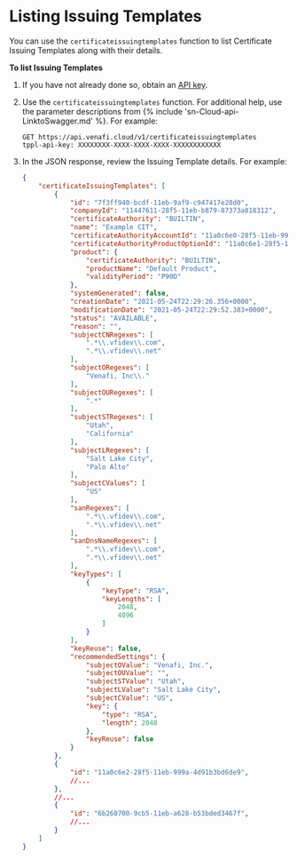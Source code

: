 # Listing Issuing Templates
You can use the `certificateissuingtemplates` function to list Certificate
Issuing Templates along with their details. 

**To list Issuing Templates**

1. If you have not already done so, obtain an [API key](obtaining-api-key.md).

1. Use the `certificateissuingtemplates` function. For additional help, use the
   parameter descriptions from {% include 'sn-Cloud-api-LinktoSwagger.md' %}.
   For example:

    ```
    GET https://api.venafi.cloud/v1/certificateissuingtemplates
    tppl-api-key: XXXXXXXX-XXXX-XXXX-XXXX-XXXXXXXXXXXX
    ```

1. In the JSON response, review the Issuing Template details. For example: 
    ```json  
    {
        "certificateIssuingTemplates": [
            {
                "id": "7f3ff940-bcdf-11eb-9af9-c947417e28d0",
                "companyId": "11447611-28f5-11eb-b879-87373a818312",
                "certificateAuthority": "BUILTIN",
                "name": "Example CIT",
                "certificateAuthorityAccountId": "11a0c6e0-28f5-11eb-999a-4d91b3bd6de9",
                "certificateAuthorityProductOptionId": "11a0c6e1-28f5-11eb-999a-4d91b3bd6de9",
                "product": {
                    "certificateAuthority": "BUILTIN",
                    "productName": "Default Product",
                    "validityPeriod": "P90D"
                },
                "systemGenerated": false,
                "creationDate": "2021-05-24T22:29:26.356+0000",
                "modificationDate": "2021-05-24T22:29:52.383+0000",
                "status": "AVAILABLE",
                "reason": "",
                "subjectCNRegexes": [
                    ".*\\.vfidev\\.com",
                    ".*\\.vfidev\\.net"
                ],
                "subjectORegexes": [
                    "Venafi, Inc\\."
                ],
                "subjectOURegexes": [
                    ".*"
                ],
                "subjectSTRegexes": [
                    "Utah",
                    "California"
                ],
                "subjectLRegexes": [
                    "Salt Lake City",
                    "Palo Alto"
                ],
                "subjectCValues": [
                    "US"
                ],
                "sanRegexes": [
                    ".*\\.vfidev\\.com",
                    ".*\\.vfidev\\.net"
                ],
                "sanDnsNameRegexes": [
                    ".*\\.vfidev\\.com",
                    ".*\\.vfidev\\.net"
                ],
                "keyTypes": [
                    {
                        "keyType": "RSA",
                        "keyLengths": [
                            2048,
                            4096
                        ]
                    }
                ],
                "keyReuse": false,
                "recommendedSettings": {
                    "subjectOValue": "Venafi, Inc.",
                    "subjectOUValue": "",
                    "subjectSTValue": "Utah",
                    "subjectLValue": "Salt Lake City",
                    "subjectCValue": "US",
                    "key": {
                        "type": "RSA",
                        "length": 2048
                    },
                    "keyReuse": false
                }
            },
            {
                "id": "11a0c6e2-28f5-11eb-999a-4d91b3bd6de9",
                //...
            },
            //...
            {
                "id": "6b260700-9cb5-11eb-a628-b53bded3467f",
                //...
            }
        ]
    }
    ```
